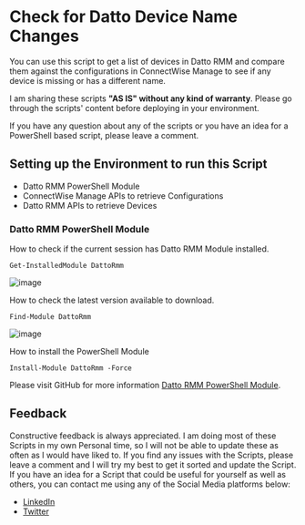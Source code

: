# Check for Datto Device Name Changes
You can use this script to get a list of devices in Datto RMM and compare them against the configurations in ConnectWise Manage to see if any device is missing or has a different name. 

I am sharing these scripts **"AS IS" without any kind of warranty**. Please go through the scripts' content before deploying in your environment.

If you have any question about any of the scripts or you have an idea for a PowerShell based script, please leave a comment.

## Setting up the Environment to run this Script
- Datto RMM PowerShell Module
- ConnectWise Manage APIs to retrieve Configurations
- Datto RMM APIs to retrieve Devices

### Datto RMM PowerShell Module
How to check if the current session has Datto RMM Module installed.
```
Get-InstalledModule DattoRmm
```
![image](https://user-images.githubusercontent.com/101617608/196299597-3c773f17-9d52-4fe8-acb2-f344a81a3bd6.png)

How to check the latest version available to download.
```
Find-Module DattoRmm
```
![image](https://user-images.githubusercontent.com/101617608/196299769-f51cf50d-1aa7-417c-8e0b-9b65ac226ce4.png)

How to install the PowerShell Module
```
Install-Module DattoRmm -Force
```
Please visit GitHub for more information [Datto RMM PowerShell Module](https://github.com/aaronengels/DattoRMM).

## Feedback
Constructive feedback is always appreciated. I am doing most of these Scripts in my own Personal time, so I will not be able to update these as often as I would have liked to. If you find any issues with the Scripts, please leave a comment and I will try my best to get it sorted and update the Script. If you have an idea for a Script that could be useful for yourself as well as others, you can contact me using any of the Social Media platforms below:
- [LinkedIn](https://www.linkedin.com/in/madhuperera/ "LinkedIn")
- [Twitter](https://twitter.com/madhu_perera "Twitter")
